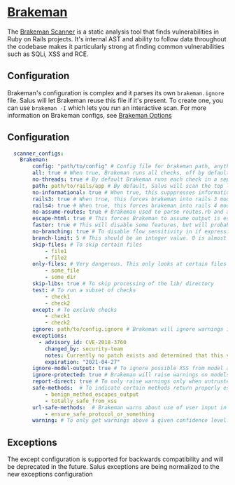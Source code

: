 # [Brakeman](http://brakemanscanner.org/)

The [Brakeman Scanner](http://brakemanscanner.org/) is a static analysis tool that finds vulnerabilities in Ruby on Rails projects. It's internal AST and ability to follow data throughout the codebase makes it particularly strong at finding common vulnerabilities such as SQLi, XSS and RCE.

## Configuration

Brakeman's configuration is complex and it parses its own `brakeman.ignore` file. Salus will let Brakeman reuse this file if it's present. To create one, you can use `brakeman -I` which lets you run an interactive scan.
For more information on Brakeman configs, see [Brakeman Options](https://brakemanscanner.org/docs/options/)

## Configuration
```yaml
  scanner_configs:
    Brakeman:
        config: "path/to/config" # Config file for brakeman path, anything in the command line config here will override the brakeman config file. By default it will look for a config in: ./config/brakeman.yml, ~/.brakeman/config.yml, and /etc/brakeman/config.yml. 'Config' is the 'c' brakeman config option.
        all: true # When true, Brakeman runs all checks, off by default. 'All' is the 'A' brakeman config option.
        no-threads: true # By default Brakeman runs each check in a separate thread. When true, disables this behavior. 'No-threads' is the 'n' brakeman config option.
        path: path/to/rails/app # By default, Salus will scan the top level directory, set this if you wish to override this behavior
        no-informational: true # When true, this supppresses informational warnings. 'No-informational' is the 'q' brakeman config option.
        rails3: true # When true, this forces brakeman into rails 3 mode. This should not be necessary if you have a Gemfile.lock file. 'Rails3' is the '3' brakeman config option.
        rails4: true # When true, this forces brakeman into rails 4 mode. This should not be necessary if you have a Gemfile.lock file. 'Rails4' is the '4' brakeman config option.
        no-assume-routes: true # Brakeman used to parse routes.rb and attempt to infer which controller methods are used as actions. However, this is not perfect (especially for Rails 3/4), so now it assumes all controller methods are actions. To disable this behavior set this to true. 
        escape-html: true # This forces Brakeman to assume output is escaped by default. This should not be necessary. 
        faster: true # This will disable some features, but will probably be much faster (currently it is the same as --skip-libs --no-branching). WARNING: This may cause Brakeman to miss some vulnerabilities.
        no-branching: true # To disable flow sensitivity in if expressions set this to true
        branch-limit: 5 # This should be an integer value. 0 is almost the same as --no-branching but --no-branching is preferred. The default value is 5. Lower values generally make Brakeman go faster. -1 is the same as unlimited.
        skip-files: # To skip certain files
            - file1
            - file2
        only-files: # Very dangerous. This only looks at certain files
            - some_file
            - some_dir
        skip-libs: true # To skip processing of the lib/ directory
        test: # To run a subset of checks
            - check1 
            - check2
        except: # To exclude checks
            - check1 
            - check2
        ignore: path/to/config.ignore # Brakeman will ignore warnings if configured to do so. By default, it looks for a configuration file in config/brakeman.ignore. To specify a file to use this argument. 'Ignore' is the 'i' brakeman config option.
        exceptions:
          - advisory_id: CVE-2018-3760
            changed_by: security-team
            notes: Currently no patch exists and determined that this vulnerability is not exploitable.
            expiration: "2021-04-27"
        ignore-model-output: true # To ignore possible XSS from model attributes
        ignore-protected: true # Brakeman will raise warnings on models that use attr_protected. To suppress these warnings, set this to true. 
        report-direct: true # To only raise warnings only when untrusted data is being directly used
        safe-methods:  # To indicate certain methods return properly escaped output and should not be warned about in XSS checks
            - benign_method_escapes_output
            - totally_safe_from_xss
        url-safe-methods:  # Brakeman warns about use of user input in URLs generated with link_to. Since Rails does not provide anyway of making these URLs really safe (e.g. limiting protocols to HTTP(S)), safe methods can be ignored with
            - ensure_safe_protocol_or_something
        warning: # To only get warnings above a given confidence level. The -w switch takes a number from 1 to 3, with 1 being low (all warnings) and 3 being high (only highest confidence warnings). 'Warning' is the 'w' brakeman config option.
```

## Exceptions

The except configuration is supported for backwards compatibility and will be deprecated in the future.  Salus exceptions are being normalized to the new exceptions configuration
